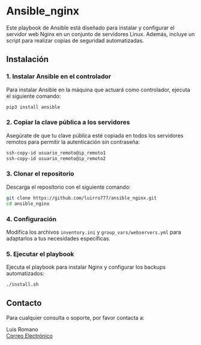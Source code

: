 
# Ansible_nginx

Este playbook de Ansible está diseñado para instalar y configurar el servidor web Nginx en un conjunto de servidores Linux. Además, incluye un script para realizar copias de seguridad automatizadas.

## Instalación

### 1. Instalar Ansible en el controlador

Para instalar Ansible en la máquina que actuará como controlador, ejecuta el siguiente comando:

```bash
pip3 install ansible
```

### 2. Copiar la clave pública a los servidores

Asegúrate de que tu clave pública esté copiada en todos los servidores remotos para permitir la autenticación sin contraseña:

```bash
ssh-copy-id usuario_remoto@ip_remoto1
ssh-copy-id usuario_remoto@ip_remoto2
```

### 3. Clonar el repositorio

Descarga el repositorio con el siguiente comando:

```bash
git clone https://github.com/luirro777/ansible_nginx.git
cd ansible_nginx
```

### 4. Configuración

Modifica los archivos `inventory.ini` y `group_vars/webservers.yml` para adaptarlos a tus necesidades específicas.

### 5. Ejecutar el playbook

Ejecuta el playbook para instalar Nginx y configurar los backups automatizados:

```bash
./install.sh
```

## Contacto

Para cualquier consulta o soporte, por favor contacta a:

Luis Romano  
[Correo Electrónico](mailto:luisromano@gmail.com)

